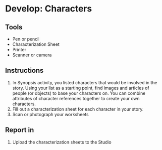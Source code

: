 # Develop: Characters

## Tools

* Pen or pencil
* Characterization Sheet
* Printer
* Scanner or camera

## Instructions

1. In Synopsis activity, you listed characters that would be involved in the story. Using your list as a starting point, find images and articles of people \(or objects\) to base your characters on. You can combine attributes of character references together to create your own characters.
2. Fill out a characterization sheet for each character in your story.
3. Scan or photograph your worksheets

## Report in

1. Upload the characterization sheets to the Studio



